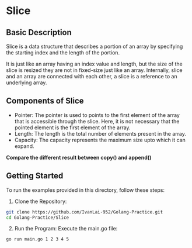 # Slice

## Basic Description

Slice is a data structure that describes a portion of an array by specifying the starting index and the length of the portion.

It is just like an array having an index value and length, but the size of the slice is resized they are not in fixed-size just like an array. Internally, slice and an array are connected with each other, a slice is a reference to an underlying array.

## Components of Slice

- Pointer: The pointer is used to points to the first element of the array that is accessible through the slice. Here, it is not necessary that the pointed element is the first element of the array.  
- Length: The length is the total number of elements present in the array.  
- Capacity: The capacity represents the maximum size upto which it can expand.  

**Compare the different result between copy() and append()**

## Getting Started

To run the examples provided in this directory, follow these steps:

1. Clone the Repository:
```bash
git clone https://github.com/IvanLai-952/Golang-Practice.git
cd Golang-Practice/Slice
```

2. Run the Program:
Execute the main.go file:
```golang
go run main.go 1 2 3 4 5
```